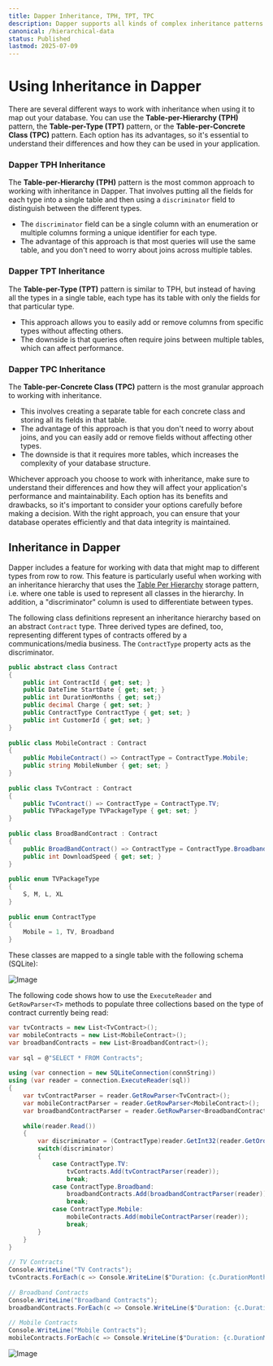 ```yaml
---
title: Dapper Inheritance, TPH, TPT, TPC
description: Dapper supports all kinds of complex inheritance patterns such as Table-per-Hierarchy (TPH), Table-per-Type (TPT), and Table-per-Concrete Class (TPC)
canonical: /hierarchical-data
status: Published
lastmod: 2025-07-09
---
```


# Using Inheritance in Dapper

There are several different ways to work with inheritance when using it to map out your database. You can use the **Table-per-Hierarchy (TPH)** pattern, the **Table-per-Type (TPT)** pattern, or the **Table-per-Concrete Class (TPC)** pattern. Each option has its advantages, so it's essential to understand their differences and how they can be used in your application.

### Dapper TPH Inheritance

The **Table-per-Hierarchy (TPH)** pattern is the most common approach to working with inheritance in Dapper. That involves putting all the fields for each type into a single table and then using a `discriminator` field to distinguish between the different types. 

 - The `discriminator` field can be a single column with an enumeration or multiple columns forming a unique identifier for each type. 
 - The advantage of this approach is that most queries will use the same table, and you don't need to worry about joins across multiple tables.

### Dapper TPT Inheritance

The **Table-per-Type (TPT)** pattern is similar to TPH, but instead of having all the types in a single table, each type has its table with only the fields for that particular type. 

 - This approach allows you to easily add or remove columns from specific types without affecting others. 
 - The downside is that queries often require joins between multiple tables, which can affect performance.

### Dapper TPC Inheritance

The **Table-per-Concrete Class (TPC)** pattern is the most granular approach to working with inheritance. 

 - This involves creating a separate table for each concrete class and storing all its fields in that table. 
 - The advantage of this approach is that you don't need to worry about joins, and you can easily add or remove fields without affecting other types. 
 - The downside is that it requires more tables, which increases the complexity of your database structure.

Whichever approach you choose to work with inheritance, make sure to understand their differences and how they will affect your application's performance and maintainability. Each option has its benefits and drawbacks, so it's important to consider your options carefully before making a decision. With the right approach, you can ensure that your database operates efficiently and that data integrity is maintained. 

## Inheritance in Dapper

Dapper includes a feature for working with data that might map to different types from row to row. This feature is particularly useful when working with an inheritance hierarchy that uses the [Table Per Hierarchy](https://www.learnentityframeworkcore.com/inheritance/table-per-hierarchy) storage pattern, i.e. where one table is used to represent all classes in the hierarchy. In addition, a "discriminator" column is used to differentiate between types.

The following class definitions represent an inheritance hierarchy based on an abstract `Contract` type. Three derived types are defined, too, representing different types of contracts offered by a communications/media business. The `ContractType` property acts as the discriminator.

```csharp
public abstract class Contract
{
    public int ContractId { get; set; }
    public DateTime StartDate { get; set; }
    public int DurationMonths { get; set;}
    public decimal Charge { get; set; }
    public ContractType ContractType { get; set; }
    public int CustomerId { get; set; }
}
 
public class MobileContract : Contract
{
    public MobileContract() => ContractType = ContractType.Mobile;
    public string MobileNumber { get; set; }
}
 
public class TvContract : Contract
{
    public TvContract() => ContractType = ContractType.TV;
    public TVPackageType TVPackageType { get; set; }
}
 
public class BroadBandContract : Contract
{
    public BroadBandContract() => ContractType = ContractType.Broadband;
    public int DownloadSpeed { get; set; }
}
 
public enum TVPackageType
{
    S, M, L, XL
}
 
public enum ContractType
{
    Mobile = 1, TV, Broadband 
}
```

These classes are mapped to a single table with the following schema (SQLite):

![Image](/images/16-05-2019-08-47-09.png)

The following code shows how to use the `ExecuteReader` and `GetRowParser<T>` methods to populate three collections based on the type of contract currently being read:

```csharp
var tvContracts = new List<TvContract>();
var mobileContracts = new List<MobileContract>();
var broadbandContracts = new List<BroadbandContract>();
 
var sql = @"SELECT * FROM Contracts";
 
using (var connection = new SQLiteConnection(connString))
using (var reader = connection.ExecuteReader(sql))
{
    var tvContractParser = reader.GetRowParser<TvContract>();
    var mobileContractParser = reader.GetRowParser<MobileContract>();
    var broadbandContractParser = reader.GetRowParser<BroadbandContract>();
	
    while(reader.Read())
    {
        var discriminator = (ContractType)reader.GetInt32(reader.GetOrdinal(nameof(ContractType)));
        switch(discriminator)
        {
            case ContractType.TV:
                tvContracts.Add(tvContractParser(reader));
                break;
            case ContractType.Broadband:
                broadbandContracts.Add(broadbandContractParser(reader));
                break;
            case ContractType.Mobile:
                mobileContracts.Add(mobileContractParser(reader));
                break;
        }
    }
}
 
// TV Contracts
Console.WriteLine("TV Contracts");
tvContracts.ForEach(c => Console.WriteLine($"Duration: {c.DurationMonths} months, Package Type: {c.TVPackageType.ToString()}"));
 
// Broadband Contracts
Console.WriteLine("Broadband Contracts");
broadbandContracts.ForEach(c => Console.WriteLine($"Duration: {c.DurationMonths} months, Cost: {c.Charge}, Download: {c.DownloadSpeed} Mbps"));
 
// Mobile Contracts
Console.WriteLine("Mobile Contracts");
mobileContracts.ForEach(c => Console.WriteLine($"Duration: {c.DurationMonths} months, Number: {c.MobileNumber}"));
```

![Image](/images/17-05-2019-10-35-12.png)